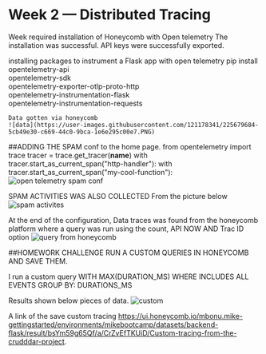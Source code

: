 # Week 2 — Distributed Tracing
Week required installation of Honeycomb with Open telemetry
The installation was successful. API keys were successfully exported.

installing packages to instrument a Flask app with open telemetry
pip install opentelemetry-api \
    opentelemetry-sdk \
    opentelemetry-exporter-otlp-proto-http \
    opentelemetry-instrumentation-flask \
    opentelemetry-instrumentation-requests
    
    
    
    
    
    
    
    Data gotten via honeycomb
    ![data](https://user-images.githubusercontent.com/121178341/225679684-5cb49e30-c669-44c0-9bca-1e6e295c00e7.PNG)

##ADDING THE SPAM conf to the home page.
from opentelemetry import trace
tracer = trace.get_tracer(__name__)
with tracer.start_as_current_span("http-handler"):
    with tracer.start_as_current_span("my-cool-function"):
![open telemetry spam conf](https://user-images.githubusercontent.com/121178341/225688422-3d572a3d-d64b-41dd-bd55-4bdd55f02207.PNG)

SPAM ACTIVITIES WAS ALSO COLLECTED From the picture below
![spam activites](https://user-images.githubusercontent.com/121178341/225688587-3a6ccf63-f206-4d71-b06e-2cf9fb6f28dc.PNG)

At the end of the configuration, Data traces was found from the honeycomb platform where a query was run using the count, API NOW AND Trac ID option
![query from honeycomb](https://user-images.githubusercontent.com/121178341/225694266-9b41a85b-25f0-43f6-aa06-62e73185bbaf.PNG)


##HOMEWORK CHALLENGE
RUN A CUSTOM QUERIES IN HONEYCOMB AND SAVE THEM.

I run a custom query WITH MAX(DURATION_MS) 
WHERE INCLUDES ALL EVENTS
GROUP BY: DURATIONS_MS

Results shown below pieces of data.
![custom](https://user-images.githubusercontent.com/121178341/225706922-2d17cc05-d985-4af3-ab6b-b13a6eb6e161.PNG)


A link of the save custom tracing
https://ui.honeycomb.io/mbonu.mike-gettingstarted/environments/mikebootcamp/datasets/backend-flask/result/bsYm59g65Qf/a/CrZvEfTKUiD/Custom-tracing-from-the-crudddar-project.

